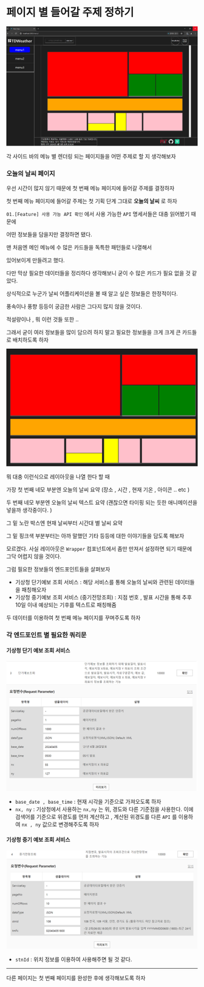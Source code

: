 # 페이지 별 들어갈 주제 정하기

![alt text](image.png)

각 사이드 바의 메뉴 별 렌더링 되는 페이지들을 어떤 주제로 할 지 생각해보자

### 오늘의 날씨 페이지

우선 시간이 많지 않기 때문에 첫 번째 메뉴 페이지에 들어갈 주제를 결정하자

첫 번째 메뉴 페이지에 들어갈 주제는 첫 기획 단계 그대로 **오늘의 날씨** 로 하자

`01.[Feature] 사용 가능 API 확인` 에서 사용 가능한 `API` 명세서들은 대충 읽어봤기 때문에

어떤 정보들을 담을지만 결정하면 됐다.

맨 처음엔 메인 메뉴에 수 많은 카드들을 독특한 패턴들로 나열해서

있어보이게 만들려고 했다.

다만 막상 필요한 데이터들을 정리하다 생각해보니 굳이 수 많은 카드가 필요 없을 것 같았다.

상식적으로 누군가 날씨 어플리케이션을 볼 때 알고 싶은 정보들은 한정적이다.

풍속이나 풍향 등등이 궁금한 사람은 그다지 많지 않을 것이다.

적설량이나 , 뭐 이런 것들 또한 ..

그래서 굳이 여러 정보들을 많이 담으려 하지 말고 필요한 정보들을 크게 크게 큰 카드들로 배치하도록 하자

![alt text](image-1.png)

뭐 대충 이런식으로 레이아웃을 나열 한다 할 때

가장 첫 번째 네모 부분엔 오늘의 날씨 요약 (장소 , 시간 , 현재 기온 , 아이콘 .. etc )

두 번째 네모 부분엔 오늘의 날씨 텍스트 요약 (괜찮으면 타이핑 되는 듯한 애니메이션을 넣을까 생각중이다. )

그 밑 노란 박스엔 현재 날씨부터 시간대 별 날씨 요약

그 밑 핑크색 부분부터는 아까 말했던 기타 등등에 대한 이야기들을 담도록 해보자

모르겠다. 사실 레이아웃은 `Wrapper` 컴포넌트에서 좀만 만져서 설정하면 되기 때문에 그닥 어렵지 않을 것이다.

그럼 필요한 정보들의 엔드포인트들을 살펴보자

- 기상청 단기예보 조회 서비스 : 해당 서비스를 통해 오늘의 날씨와 관련된 데이터들을 패칭해오자
- 기상청 중기예보 조회 서비스 (중기전망조회) : 지점 번호 , 발표 시간을 통해 추후 10일 이내 예상되는 기후를 텍스트로 패칭해줌

두 데이터를 이용하여 첫 번째 메뉴 페이지를 꾸며주도록 하자

### 각 엔드포인트 별 필요한 쿼리문

#### 기상청 단기 예보 조회 서비스

![alt text](image-2.png)

- `base_date , base_time` : 현재 시각을 기준으로 가져오도록 하자
- `nx, ny` : 기상청에서 사용하는 `nx,ny` 는 위, 경도와 다른 기준점을 사용한다.
  이에 검색어를 기준으로 위경도를 먼저 계산하고 , 계산된 위경도를 다른 `API` 를 이용하여 `nx , ny` 값으로 변경해주도록 하자

#### 기상청 중기 예보 조회 서비스

![alt text](image-3.png)

- `stnId` : 위치 정보를 이용하여 사용해주면 될 것 같다.

---

다른 페이지는 첫 번째 페이지를 완성한 후에 생각해보도록 하자
